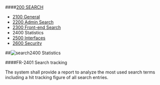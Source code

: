 ####[200 SEARCH](https://github.com/massiveart/sulu-docs/tree/master/system-requirements/200-search "200 SEARCH")

* [2100 General](https://github.com/massiveart/sulu-docs/tree/master/system-requirements/200-search/2100_general.md "2100 General")
* [2200 Admin Search](https://github.com/massiveart/sulu-docs/tree/master/system-requirements/200-search/2200_admin.md "2200 Admin Search")
* [2300 Front-end Search](https://github.com/massiveart/sulu-docs/tree/master/system-requirements/200-search/2300_frontend.md "2300 Front-end Search")
* 2400 Statistics
* [2500 Interfaces](https://github.com/massiveart/sulu-docs/tree/master/system-requirements/200-search/2500_interfaces.md "2500 Interfaces")
* [2600 Security](https://github.com/massiveart/sulu-docs/tree/master/system-requirements/200-search/2600_security.md "2600 Security")

##![search](https://raw.github.com/massiveart/sulu-docs/master/system-requirements/images/search.png)2400 Statistics

####FR-2401 Search tracking

The system shall provide a report to analyze the most used search terms including a hit tracking figure of all search entries.